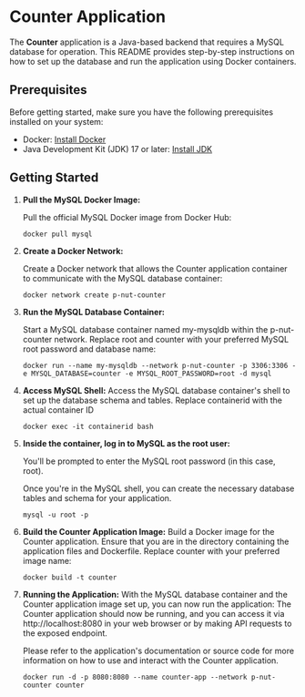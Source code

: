 # Counter Application

The **Counter** application is a Java-based backend that requires a MySQL database for operation. This README provides
step-by-step instructions on how to set up the database and run the application using Docker containers.

## Prerequisites

Before getting started, make sure you have the following prerequisites installed on your system:

- Docker: [Install Docker](https://docs.docker.com/get-docker/)
- Java Development Kit (JDK) 17 or later: [Install JDK](https://adoptium.net/?variant=openjdk17)

## Getting Started

1. **Pull the MySQL Docker Image:**

   Pull the official MySQL Docker image from Docker Hub:

   ```shell
   docker pull mysql
2. **Create a Docker Network:**

   Create a Docker network that allows the Counter application container to communicate with the MySQL database container:

   ```shell
   docker network create p-nut-counter

3. **Run the MySQL Database Container:**

   Start a MySQL database container named my-mysqldb within the p-nut-counter network. Replace root and counter with your preferred MySQL root password and database name:
   ````shell
   docker run --name my-mysqldb --network p-nut-counter -p 3306:3306 -e MYSQL_DATABASE=counter -e MYSQL_ROOT_PASSWORD=root -d mysql

4. **Access MySQL Shell:**
   Access the MySQL database container's shell to set up the database schema and tables. Replace containerid with the actual container ID
   ````shell
   docker exec -it containerid bash
   
5. **Inside the container, log in to MySQL as the root user:**

   You'll be prompted to enter the MySQL root password (in this case, root).
   
   Once you're in the MySQL shell, you can create the necessary database tables and schema for your application.
   
   ````shell
   mysql -u root -p
   
6. **Build the Counter Application Image:**
   Build a Docker image for the Counter application. Ensure that you are in the directory containing the application files and Dockerfile. Replace counter with your preferred image name:
   ````shell
   docker build -t counter

7. **Running the Application:**
   With the MySQL database container and the Counter application image set up, you can now run the application:
   The Counter application should now be running, and you can access it via http://localhost:8080 in your web browser or by making API requests to the exposed endpoint.

   Please refer to the application's documentation or source code for more information on how to use and interact with the Counter application.
   ````shell
   docker run -d -p 8080:8080 --name counter-app --network p-nut-counter counter

